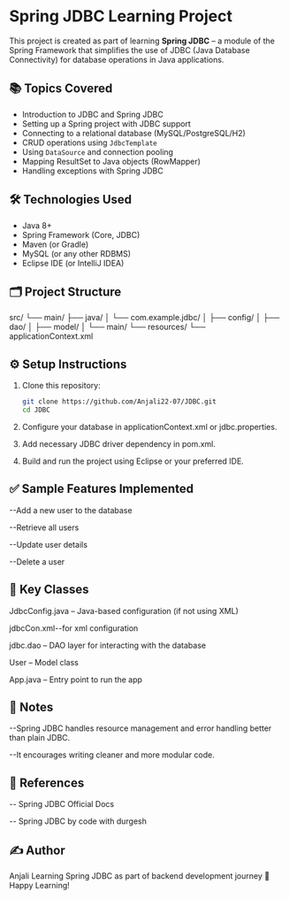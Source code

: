 # Spring JDBC Learning Project

This project is created as part of learning **Spring JDBC** – a module of the Spring Framework that simplifies the use of JDBC (Java Database Connectivity) for database operations in Java applications.

## 📚 Topics Covered

- Introduction to JDBC and Spring JDBC
- Setting up a Spring project with JDBC support
- Connecting to a relational database (MySQL/PostgreSQL/H2)
- CRUD operations using `JdbcTemplate`
- Using `DataSource` and connection pooling
- Mapping ResultSet to Java objects (RowMapper)
- Handling exceptions with Spring JDBC

## 🛠️ Technologies Used

- Java 8+
- Spring Framework (Core, JDBC)
- Maven (or Gradle)
- MySQL (or any other RDBMS)
- Eclipse IDE (or IntelliJ IDEA)

## 🗂️ Project Structure

src/
└── main/
├── java/
│ └── com.example.jdbc/
│ ├── config/
│ ├── dao/
│ ├── model/
│ └── main/
└── resources/
└── applicationContext.xml


## ⚙️ Setup Instructions

1. Clone this repository:
   ```bash
   git clone https://github.com/Anjali22-07/JDBC.git
   cd JDBC
2. Configure your database in applicationContext.xml or jdbc.properties.

3. Add necessary JDBC driver dependency in pom.xml.

4. Build and run the project using Eclipse or your preferred IDE.

##   ✅ Sample Features Implemented

--Add a new user to the database

--Retrieve all users

--Update user details

--Delete a user

## 📌 Key Classes
JdbcConfig.java – Java-based configuration (if not using XML)

jdbcCon.xml--for xml configuration

jdbc.dao – DAO layer for interacting with the database

User – Model class

App.java – Entry point to run the app

## 📝 Notes

--Spring JDBC handles resource management and error handling better than plain JDBC.

--It encourages writing cleaner and more modular code.

##  📖 References
-- Spring JDBC Official Docs

-- Spring JDBC by code with durgesh

## ✍️ Author

Anjali
Learning Spring JDBC as part of backend development journey 🚀
Happy Learning!

